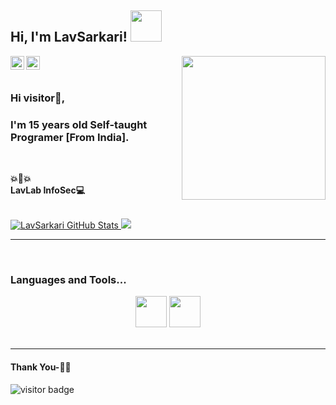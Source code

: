 <h2>Hi, I'm LavSarkari! <img src="https://media.giphy.com/media/12oufCB0MyZ1Go/giphy.gif" width="50"></h2>
<img align='right' src="https://media.giphy.com/media/M9gbBd9nbDrOTu1Mqx/giphy.gif" width="230">
<img align='center' src"https://giphy.com/gifs/gifnews-russia-GuRuLWOGo0CI" width="230">
<br/>
<a href="https://www.instagram.com/lav_sarkari">
  <img align="left" alt="Instagram" width="22px" src="https://cdn.jsdelivr.net/npm/simple-icons@v3/icons/instagram.svg" />
</a>
<a href="https://github.com/LavSarkari">
  <img align="left" alt="GitHub" width="22px" src="https://cdn.jsdelivr.net/npm/simple-icons@3.5.0/icons/github.svg" />
</a>
</a>
<br/>
<br/>

### Hi visitor🤗,
### I'm 15 years old Self-taught Programer [From India].

<br/>


**💥🏢💥**
<br/>
**LavLab InfoSec💻**
<br/>


<br/>
<a href="https://github.com/LavSarkari">
  <img src="https://github-readme-stats.vercel.app/api?username=LavSarkari&show_icons=true&theme=blue-green&layout=compact" alt="LavSarkari GitHub Stats" />
</a>
<a href="https://github.com/LavSarkari">
  <img src="https://github-readme-stats.vercel.app/api/top-langs/?username=LavSarkari&show_icons=true&theme=blue-green&layout=compact" alt"Most use languages"/>
</a>
<br />

*************

<br />

### Languages and Tools...

<p align="center">
 
<p align="center">
 <code><a href="https://www.python.org/" target="_blank"><img height="50" src="https://www.vectorlogo.zone/logos/python/python-ar21.svg"></a></code>
<code><a href="https://www.linux.org/" target="_blank"><img height="50" src="https://www.vectorlogo.zone/logos/linux/linux-ar21.svg"></a></code>
<br/><br/>
</p>

***********************************

#### Thank You-🙏🏼

<p>
<img src="https://visitor-badge.laobi.icu/badge?page_id=LavSarkari" alt="visitor badge"/>
</p>
